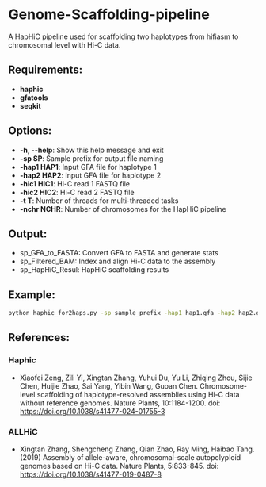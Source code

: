 # Genome-Scaffolding-pipeline

A HapHiC pipeline used for scaffolding two haplotypes from hifiasm to chromosomal level with Hi-C data.

## Requirements:
- **haphic**
- **gfatools**
- **seqkit**

## Options:

- **-h, --help**:  Show this help message and exit
- **-sp SP**:  Sample prefix for output file naming
- **-hap1 HAP1**: Input GFA file for haplotype 1
- **-hap2 HAP2**: Input GFA file for haplotype 2
- **-hic1 HIC1**: Hi-C read 1 FASTQ file
- **-hic2 HIC2**: Hi-C read 2 FASTQ file
- **-t T**: Number of threads for multi-threaded tasks
- **-nchr NCHR**: Number of chromosomes for the HapHiC pipeline

## Output:
-  sp_GFA_to_FASTA: Convert GFA to FASTA and generate stats
-  sp_Filtered_BAM: Index and align Hi-C data to the assembly
-  sp_HapHiC_Resul: HapHiC scaffolding results

  
## Example:

```bash
python haphic_for2haps.py -sp sample_prefix -hap1 hap1.gfa -hap2 hap2.gfa -hic1 hic_R1.fastq.gz -hic2 hic_R2.fastq.gz -t threads -nchr num_chromosomes

```
## References:

### **Haphic**
- Xiaofei Zeng, Zili Yi, Xingtan Zhang, Yuhui Du, Yu Li, Zhiqing Zhou, Sijie Chen, Huijie Zhao, Sai Yang, Yibin Wang, Guoan Chen. Chromosome-level scaffolding of haplotype-resolved assemblies using Hi-C data without reference genomes. Nature Plants, 10:1184-1200. doi: https://doi.org/10.1038/s41477-024-01755-3

### **ALLHiC** 
- Xingtan Zhang, Shengcheng Zhang, Qian Zhao, Ray Ming, Haibao Tang. (2019) Assembly of allele-aware, chromosomal-scale autopolyploid genomes based on Hi-C data. Nature Plants, 5:833-845. doi: https://doi.org/10.1038/s41477-019-0487-8
